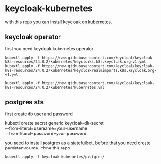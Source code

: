 # keycloak-kubernetes

with this repo you can install keycloak on kubernetes. 

## keycloak operator

first you need keycloak kubernetes operator

```
kubectl apply -f https://raw.githubusercontent.com/keycloak/keycloak-k8s-resources/24.0.2/kubernetes/keycloaks.k8s.keycloak.org-v1.yml
kubectl apply -f https://raw.githubusercontent.com/keycloak/keycloak-k8s-resources/24.0.2/kubernetes/keycloakrealmimports.k8s.keycloak.org-v1.yml

kubectl apply -f https://raw.githubusercontent.com/keycloak/keycloak-k8s-resources/24.0.2/kubernetes/kubernetes.yml
```

## postgres sts

first create db user and password

kubectl create secret generic keycloak-db-secret \
  --from-literal=username=your-username \
  --from-literal=password=your-password

you need to install postgres as a statefullset. before that you need create persistenvolume. clone this repo 

```
kubectl apply -f keycloak-kubernetes/postgres/
```



